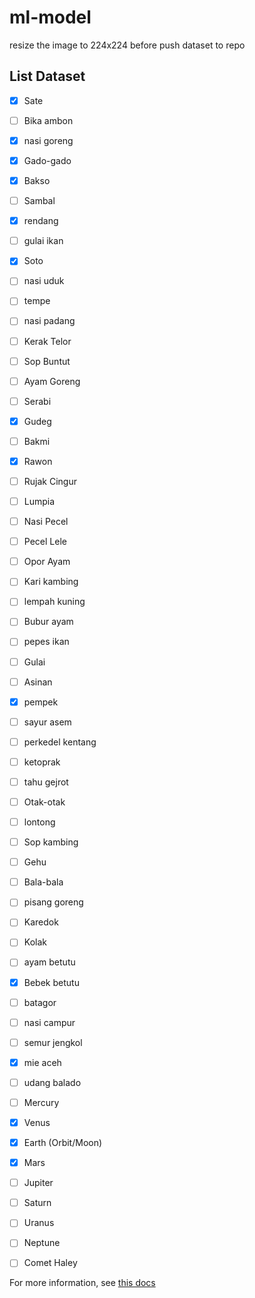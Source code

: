 # ml-model

resize the image to 224x224 before push dataset to repo

## List Dataset
- [x] Sate
- [ ] Bika ambon
- [x] nasi goreng
- [x] Gado-gado
- [x] Bakso
- [ ] Sambal
- [x] rendang
- [ ] gulai ikan
- [x] Soto
- [ ] nasi uduk
- [ ] tempe
- [ ] nasi padang
- [ ] Kerak Telor
- [ ] Sop Buntut
- [ ] Ayam Goreng
- [ ] Serabi
- [x] Gudeg
- [ ] Bakmi
- [x] Rawon
- [ ] Rujak Cingur
- [ ] Lumpia
- [ ] Nasi Pecel
- [ ] Pecel Lele
- [ ] Opor Ayam
- [ ] Kari kambing
- [ ] lempah kuning
- [ ] Bubur ayam
- [ ] pepes ikan
- [ ] Gulai
- [ ] Asinan
- [x] pempek
- [ ] sayur asem
- [ ] perkedel kentang
- [ ] ketoprak
- [ ] tahu gejrot
- [ ] Otak-otak
- [ ] lontong
- [ ] Sop kambing
- [ ] Gehu
- [ ] Bala-bala
- [ ] pisang goreng
- [ ] Karedok
- [ ] Kolak
- [ ] ayam betutu
- [x] Bebek betutu
- [ ] batagor
- [ ] nasi campur
- [ ] semur jengkol
- [x] mie aceh
- [ ] udang balado
- [ ] Mercury
- [x] Venus
- [x] Earth (Orbit/Moon)
- [x] Mars
- [ ] Jupiter
- [ ] Saturn
- [ ] Uranus
- [ ] Neptune
- [ ] Comet Haley


For more information, see [this docs](https://docs.google.com/document/d/1yhrjP8ZpOxtqymVZXDt745WQSpA5_TH3Xr3-z1-aApk/edit)